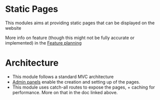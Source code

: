 # Static Pages

This modules aims at providing static pages that can be displayed on the website

More info on feature (though this might not be fully accurate or implemented) in the [Feature planning](../../../docs/Feature_Planning/StaticPage.md)

# Architecture
* This module follows a standard MVC architecture
* [Admin panels](../Admin/Filament/Resources/StaticPage/) enable the creation and setting up of the pages.
* This module uses catch-all routes to expose the pages, + caching for performance. More on that in the doc linked above.
